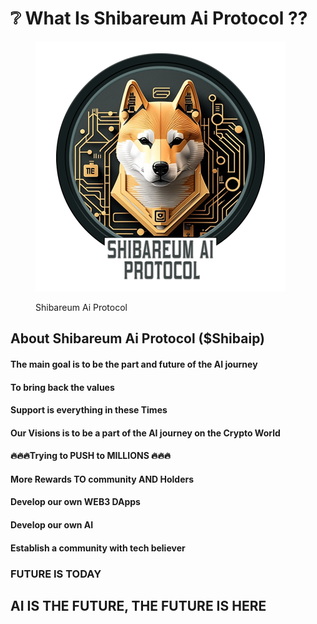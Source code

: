 # ❔ What Is Shibareum Ai Protocol ??

<figure><img src=".gitbook/assets/withname.png" alt=""><figcaption><p>Shibareum Ai Protocol</p></figcaption></figure>

## About Shibareum Ai Protocol ($Shibaip)

#### The main goal is to be the part and future of the AI journey

#### To bring back the values

#### Support is everything in these Times

#### Our Visions is to be a part of the AI journey on the Crypto World

#### 🔥🔥🔥Trying to PUSH to MILLIONS 🔥🔥🔥

#### More Rewards TO community AND Holders

#### Develop our own WEB3 DApps

#### Develop our own AI

#### Establish a community with tech believer



### FUTURE IS TODAY

## AI IS THE FUTURE, THE FUTURE IS HERE
